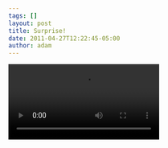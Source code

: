 ```yaml
---
tags: []
layout: post
title: Surprise!
date: 2011-04-27T12:22:45-05:00
author: adam
---
```


<video controls src="/media/lkbpq7Vp0V1qga9s2_r1.mov"></video>
